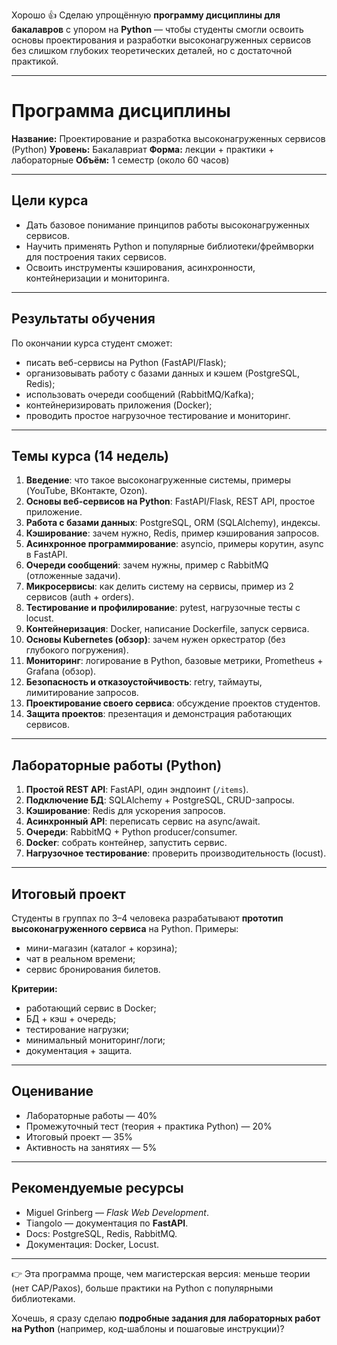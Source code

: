 Хорошо 👍 Сделаю упрощённую **программу дисциплины для бакалавров** с упором на **Python** — чтобы студенты смогли освоить основы проектирования и разработки высоконагруженных сервисов без слишком глубоких теоретических деталей, но с достаточной практикой.

---

# Программа дисциплины

**Название:** Проектирование и разработка высоконагруженных сервисов (Python)
**Уровень:** Бакалавриат
**Форма:** лекции + практики + лабораторные
**Объём:** 1 семестр (около 60 часов)

---

## Цели курса

* Дать базовое понимание принципов работы высоконагруженных сервисов.
* Научить применять Python и популярные библиотеки/фреймворки для построения таких сервисов.
* Освоить инструменты кэширования, асинхронности, контейнеризации и мониторинга.

---

## Результаты обучения

По окончании курса студент сможет:

* писать веб-сервисы на Python (FastAPI/Flask);
* организовывать работу с базами данных и кэшем (PostgreSQL, Redis);
* использовать очереди сообщений (RabbitMQ/Kafka);
* контейнеризировать приложения (Docker);
* проводить простое нагрузочное тестирование и мониторинг.

---

## Темы курса (14 недель)

1. **Введение**: что такое высоконагруженные системы, примеры (YouTube, ВКонтакте, Ozon).
2. **Основы веб-сервисов на Python**: FastAPI/Flask, REST API, простое приложение.
3. **Работа с базами данных**: PostgreSQL, ORM (SQLAlchemy), индексы.
4. **Кэширование**: зачем нужно, Redis, пример кэширования запросов.
5. **Асинхронное программирование**: asyncio, примеры корутин, async в FastAPI.
6. **Очереди сообщений**: зачем нужны, пример с RabbitMQ (отложенные задачи).
7. **Микросервисы**: как делить систему на сервисы, пример из 2 сервисов (auth + orders).
8. **Тестирование и профилирование**: pytest, нагрузочные тесты с locust.
9. **Контейнеризация**: Docker, написание Dockerfile, запуск сервиса.
10. **Основы Kubernetes (обзор)**: зачем нужен оркестратор (без глубокого погружения).
11. **Мониторинг**: логирование в Python, базовые метрики, Prometheus + Grafana (обзор).
12. **Безопасность и отказоустойчивость**: retry, таймауты, лимитирование запросов.
13. **Проектирование своего сервиса**: обсуждение проектов студентов.
14. **Защита проектов**: презентация и демонстрация работающих сервисов.

---

## Лабораторные работы (Python)

1. **Простой REST API**: FastAPI, один эндпоинт (`/items`).
2. **Подключение БД**: SQLAlchemy + PostgreSQL, CRUD-запросы.
3. **Кэширование**: Redis для ускорения запросов.
4. **Асинхронный API**: переписать сервис на async/await.
5. **Очереди**: RabbitMQ + Python producer/consumer.
6. **Docker**: собрать контейнер, запустить сервис.
7. **Нагрузочное тестирование**: проверить производительность (locust).

---

## Итоговый проект

Студенты в группах по 3–4 человека разрабатывают **прототип высоконагруженного сервиса** на Python.
Примеры:

* мини-магазин (каталог + корзина);
* чат в реальном времени;
* сервис бронирования билетов.

**Критерии:**

* работающий сервис в Docker;
* БД + кэш + очередь;
* тестирование нагрузки;
* минимальный мониторинг/логи;
* документация + защита.

---

## Оценивание

* Лабораторные работы — 40%
* Промежуточный тест (теория + практика Python) — 20%
* Итоговый проект — 35%
* Активность на занятиях — 5%

---

## Рекомендуемые ресурсы

* Miguel Grinberg — *Flask Web Development*.
* Tiangolo — документация по **FastAPI**.
* Docs: PostgreSQL, Redis, RabbitMQ.
* Документация: Docker, Locust.

---

👉 Эта программа проще, чем магистерская версия: меньше теории (нет CAP/Paxos), больше практики на Python с популярными библиотеками.

Хочешь, я сразу сделаю **подробные задания для лабораторных работ на Python** (например, код-шаблоны и пошаговые инструкции)?
